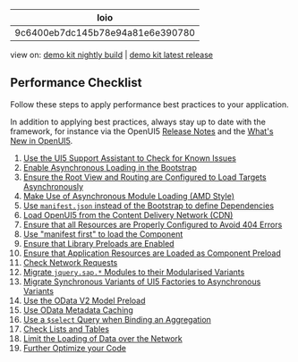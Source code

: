 <!-- loio9c6400eb7dc145b78e94a81e6e390780 -->

| loio |
| -----|
| 9c6400eb7dc145b78e94a81e6e390780 |

<div id="loio">

view on: [demo kit nightly build](https://openui5nightly.hana.ondemand.com/#/topic/9c6400eb7dc145b78e94a81e6e390780) | [demo kit latest release](https://openui5.hana.ondemand.com/#/topic/9c6400eb7dc145b78e94a81e6e390780)</div>

## Performance Checklist

Follow these steps to apply performance best practices to your application.

In addition to applying best practices, always stay up to date with the framework, for instance via the OpenUI5  [Release Notes](https://openui5.hana.ondemand.com/#/releasenotes.html) and the [What's New in OpenUI5](What's_New_in_OpenUI5_99ac68a.md).

1.  [Use the UI5 Support Assistant to Check for Known Issues](Support_Assistant_57ccd7d.md)
2.  [Enable Asynchronous Loading in the Bootstrap](Performance_Speed_Up_Your_App_408b40e.md#loio408b40efed3c416681e1bd8cdd8910d4__section_AsyncLoading)
3.  [Ensure the Root View and Routing are Configured to Load Targets Asynchronously](Performance_Speed_Up_Your_App_408b40e.md#loio408b40efed3c416681e1bd8cdd8910d4__section_RoutingConfigured)
4.  [Make Use of Asynchronous Module Loading \(AMD Style\)](Performance_Speed_Up_Your_App_408b40e.md#loio408b40efed3c416681e1bd8cdd8910d4__section_AsyncModuleLoading)
5.  [Use `manifest.json` instead of the Bootstrap to define Dependencies](Performance_Speed_Up_Your_App_408b40e.md#loio408b40efed3c416681e1bd8cdd8910d4__section_ManifestJson)
6.  [Load OpenUI5 from the Content Delivery Network \(CDN\)](Performance_Speed_Up_Your_App_408b40e.md#loio408b40efed3c416681e1bd8cdd8910d4__section_LoadFromCDN)
7.  [Ensure that all Resources are Properly Configured to Avoid 404 Errors](Performance_Speed_Up_Your_App_408b40e.md#loio408b40efed3c416681e1bd8cdd8910d4__section_Resources404)
8.  [Use "manifest first" to load the Component](Performance_Speed_Up_Your_App_408b40e.md#loio408b40efed3c416681e1bd8cdd8910d4__section_ManifestFirst)
9.  [Ensure that Library Preloads are Enabled](Performance_Speed_Up_Your_App_408b40e.md#loio408b40efed3c416681e1bd8cdd8910d4__section_LibraryPreloads)
10. [Ensure that Application Resources are Loaded as Component Preload](Performance_Speed_Up_Your_App_408b40e.md#loio408b40efed3c416681e1bd8cdd8910d4__section_ComponentPreload)
11. [Check Network Requests](Performance_Speed_Up_Your_App_408b40e.md#loio408b40efed3c416681e1bd8cdd8910d4__section_NetworkRequests)
12. [Migrate `jquery.sap.*` Modules to their Modularised Variants](Performance_Speed_Up_Your_App_408b40e.md#loio408b40efed3c416681e1bd8cdd8910d4__section_MigrateJquery)
13. [Migrate Synchronous Variants of UI5 Factories to Asynchronous Variants](Performance_Speed_Up_Your_App_408b40e.md#loio408b40efed3c416681e1bd8cdd8910d4__section_MigrateFactories)
14. [Use the OData V2 Model Preload](Performance_Speed_Up_Your_App_408b40e.md#loio408b40efed3c416681e1bd8cdd8910d4__section_ModelPreload) 
15. [Use OData Metadata Caching](Performance_Speed_Up_Your_App_408b40e.md#loio408b40efed3c416681e1bd8cdd8910d4__section_MetadataCaching)
16. [Use a `$select` Query when Binding an Aggregation](Performance_Speed_Up_Your_App_408b40e.md#loio408b40efed3c416681e1bd8cdd8910d4__section_useSelectQuery)
17. [Check Lists and Tables](Performance_Speed_Up_Your_App_408b40e.md#loio408b40efed3c416681e1bd8cdd8910d4__section_ListsTables)
18. [Limit the Loading of Data over the Network](Performance_Issues_966d67c.md#loio966d67c8cc5046419d1b35556cd9e447__section_LLAOD)
19. [Further Optimize your Code](Performance_Speed_Up_Your_App_408b40e.md#loio408b40efed3c416681e1bd8cdd8910d4__section_OptimizeCode)

